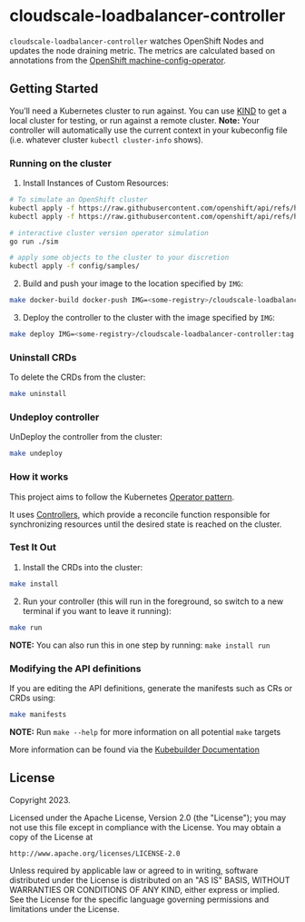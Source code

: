 # cloudscale-loadbalancer-controller

`cloudscale-loadbalancer-controller` watches OpenShift Nodes and updates the node draining metric.
The metrics are calculated based on annotations from the [OpenShift machine-config-operator](https://github.com/openshift/machine-config-operator).

## Getting Started
You’ll need a Kubernetes cluster to run against. You can use [KIND](https://sigs.k8s.io/kind) to get a local cluster for testing, or run against a remote cluster.
**Note:** Your controller will automatically use the current context in your kubeconfig file (i.e. whatever cluster `kubectl cluster-info` shows).

### Running on the cluster
1. Install Instances of Custom Resources:

```sh
# To simulate an OpenShift cluster
kubectl apply -f https://raw.githubusercontent.com/openshift/api/refs/heads/release-4.16/config/v1/zz_generated.crd-manifests/0000_00_cluster-version-operator_01_clusterversions-Default.crd.yaml
kubectl apply -f https://raw.githubusercontent.com/openshift/api/refs/heads/release-4.16/machineconfiguration/v1/zz_generated.crd-manifests/0000_80_machine-config_01_machineconfigpools-Default.crd.yaml

# interactive cluster version operator simulation
go run ./sim

# apply some objects to the cluster to your discretion
kubectl apply -f config/samples/
```

2. Build and push your image to the location specified by `IMG`:

```sh
make docker-build docker-push IMG=<some-registry>/cloudscale-loadbalancer-controller:tag
```

3. Deploy the controller to the cluster with the image specified by `IMG`:

```sh
make deploy IMG=<some-registry>/cloudscale-loadbalancer-controller:tag
```

### Uninstall CRDs
To delete the CRDs from the cluster:

```sh
make uninstall
```

### Undeploy controller
UnDeploy the controller from the cluster:

```sh
make undeploy
```

### How it works
This project aims to follow the Kubernetes [Operator pattern](https://kubernetes.io/docs/concepts/extend-kubernetes/operator/).

It uses [Controllers](https://kubernetes.io/docs/concepts/architecture/controller/),
which provide a reconcile function responsible for synchronizing resources until the desired state is reached on the cluster.

### Test It Out
1. Install the CRDs into the cluster:

```sh
make install
```

2. Run your controller (this will run in the foreground, so switch to a new terminal if you want to leave it running):

```sh
make run
```

**NOTE:** You can also run this in one step by running: `make install run`

### Modifying the API definitions
If you are editing the API definitions, generate the manifests such as CRs or CRDs using:

```sh
make manifests
```

**NOTE:** Run `make --help` for more information on all potential `make` targets

More information can be found via the [Kubebuilder Documentation](https://book.kubebuilder.io/introduction.html)

## License

Copyright 2023.

Licensed under the Apache License, Version 2.0 (the "License");
you may not use this file except in compliance with the License.
You may obtain a copy of the License at

    http://www.apache.org/licenses/LICENSE-2.0

Unless required by applicable law or agreed to in writing, software
distributed under the License is distributed on an "AS IS" BASIS,
WITHOUT WARRANTIES OR CONDITIONS OF ANY KIND, either express or implied.
See the License for the specific language governing permissions and
limitations under the License.

